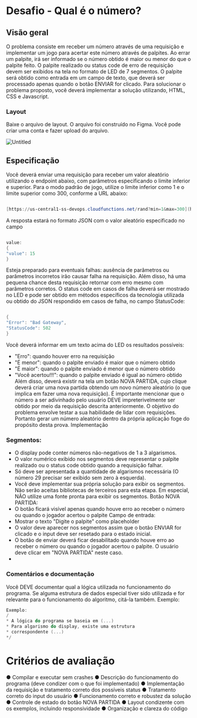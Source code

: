# Desafio - Qual é o número?


## Visão geral

O problema consiste em receber um número através de uma requisição e implementar
um jogo para acertar este número através de palpites. Ao errar um palpite, irá ser informado se
o número obtido é maior ou menor do que o palpite feito. O palpite realizado ou status code de
erro de requisição devem ser exibidos na tela no formato de LED de 7 segmentos. O palpite
será obtido como entrada em um campo de texto, que deverá ser processado apenas quando o
botão ENVIAR for clicado.
Para solucionar o problema proposto, você deverá implementar a solução utilizando,
HTML, CSS e Javascript.

### Layout

Baixe o arquivo de layout.
O arquivo foi construído no Figma. Você pode criar uma conta e fazer upload do arquivo.

![Untitled](https://s3-us-west-2.amazonaws.com/secure.notion-static.com/c209f305-5338-4993-97f2-4810832b2bcc/Untitled.png)

## Especificação

Você deverá enviar uma requisição para receber um valor aleatório utilizando o
endpoint abaixo, com parâmetros especificando o limite inferior e superior. Para o modo padrão
de jogo, utilize o limite inferior como 1 e o limite superior como 300, conforme a URL abaixo:

```powershell

[https://us-central1-ss-devops.cloudfunctions.net/rand?min=1&max=300](https://us-central1-ss-devops.cloudfunctions.net/rand?min=1&max=300)
```

A resposta estará no formato JSON com o valor aleatório especificado no campo

```powershell

value:
{
"value": 15
}
```

Esteja preparado para eventuais falhas: ausência de parâmetros ou parâmetros
incorretos irão causar falha na requisição. Além disso, há uma pequena chance desta
requisição retornar com erro mesmo com parâmetros corretos. O status code em casos de
falha deverá ser mostrado no LED e pode ser obtido em métodos específicos da tecnologia
utilizada ou obtido do JSON respondido em casos de falha, no campo StatusCode:

```powershell

{
"Error": "Bad Gateway",
"StatusCode": 502
}
```

Você deverá informar em um texto acima do LED os resultados possíveis:

- "Erro": quando houver erro na requisição
- "É menor": quando o palpite enviado é maior que o número obtido
- "É maior": quando o palpite enviado é menor que o número obtido
- "Você acertou!!!": quando o palpite enviado é igual ao número obtido
Além disso, deverá existir na tela um botão NOVA PARTIDA, cujo clique deverá criar uma
nova partida obtendo um novo número aleatório (o que implica em fazer uma nova requisição).
É importante mencionar que o número a ser adivinhado pelo usuário DEVE
impreterivelmente ser obtido por meio da requisição descrita anteriormente. O objetivo do
problema envolve testar a sua habilidade de lidar com requisições. Portanto gerar um número
aleatório dentro da própria aplicação foge do propósito desta prova.
Implementação

### Segmentos:

- O display pode conter números não-negativos de 1 a 3 algarismos.
- O valor numérico exibido nos segmentos deve representar o palpite realizado ou
o status code obtido quando a requisição falhar.
- Só deve ser apresentada a quantidade de algarismos necessária (O número 29
precisar ser exibido sem zero à esquerda).
- Você deve implementar sua própria solução para exibir os segmentos. Não
serão aceitas bibliotecas de terceiros para esta etapa. Em especial, NÃO utilize
uma fonte pronta para exibir os segmentos.
Botão NOVA PARTIDA:
- O botão ficará visível apenas quando houve erro ao receber o número ou quando
o jogador acertou o palpite
Campo de entrada:
- Mostrar o texto "Digite o palpite" como placeholder
- O valor deve aparecer nos segmentos assim que o botão ENVIAR for clicado e o
input deve ser resetado para o estado inicial.
- O botão de enviar deverá ficar desabilitado quando houve erro ao receber o
número ou quando o jogador acertou o palpite. O usuário deve clicar em "NOVA
PARTIDA" neste caso.
- 

### Comentários e documentação

Você DEVE documentar qual a lógica utilizada no funcionamento do programa. Se
alguma estrutura de dados especial tiver sido utilizada e for relevante para o funcionamento do
algoritmo, citá-la também.
Exemplo:

```powershell
Exemplo:
/
* A lógica do programa se baseia em (...)
* Para algarismo do display, existe uma estrutura
* correspondente (...)
*/
```


# Critérios de avaliação

● Compilar e executar sem crashes
● Descrição do funcionamento do programa (deve condizer com o que foi implementado)
● Implementação da requisição e tratamento correto dos possíveis status
● Tratamento correto do input do usuário
● Funcionamento correto e robustez da solução
● Controle de estado do botão NOVA PARTIDA
● Layout condizente com os exemplos, incluindo responsividade
● Organização e clareza do código



